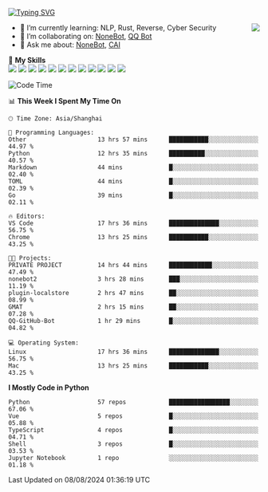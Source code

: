 [![Typing SVG](https://readme-typing-svg.herokuapp.com?size=25&duration=2500&color=8C43EA&vCenter=true&width=200&height=40&lines=Hi+there+%F0%9F%91%8B%F0%9F%8F%BB;I'm+yanyongyu)](https://git.io/typing-svg)

<a href="#">
  <img align="right" src="https://github-readme-stats.vercel.app/api?username=yanyongyu&count_private=true&show_icons=true&bg_color=15,f2f7fd,E0EAFC" />
</a>

- 🌱 I’m currently learning: NLP, Rust, Reverse, Cyber Security
- 👯 I’m collaborating on: [NoneBot](https://github.com/nonebot), [QQ Bot](https://github.com/Mrs4s/go-cqhttp)
- 💬 Ask me about: [NoneBot](https://github.com/nonebot), [CAI](https://github.com/cscs181/CAI)

🌟 **My Skills**  
![](https://img.shields.io/badge/-Python-3e74a2?style=flat-square&logo=Python&logoColor=fff)
![](https://img.shields.io/badge/-TypeScript-3178C6?style=flat-square&logo=TypeScript&logoColor=fff)
![](https://img.shields.io/badge/-Vue-4fc08d?style=flat-square&logo=Vue.js&logoColor=fff)
![](https://img.shields.io/badge/-React-2d98ce?style=flat-square&logo=React&logoColor=fff)
![](https://img.shields.io/badge/-FastAPI-009688?style=flat-square&logo=FastAPI&logoColor=fff)
![](https://img.shields.io/badge/-Linux-000000?style=flat-square&logo=Linux&logoColor=fff)
![](https://img.shields.io/badge/-Docker-2496ED?style=flat-square&logo=Docker&logoColor=fff)
![](https://img.shields.io/badge/-Kubernetes-326CE5?style=flat-square&logo=Kubernetes&logoColor=fff)
![](https://img.shields.io/badge/-GitHub%20Actions-2088FF?style=flat-square&logo=GitHubActions&logoColor=fff)
![](https://img.shields.io/badge/-PostgreSQL-4169E1?style=flat-square&logo=PostgreSQL&logoColor=fff)
![](https://img.shields.io/badge/-Redis-DC382D?style=flat-square&logo=Redis&logoColor=fff)
![](https://img.shields.io/badge/-MongoDB-47A248?style=flat-square&logo=MongoDB&logoColor=fff)

<!--START_SECTION:waka-->
![Code Time](http://img.shields.io/badge/Code%20Time-6%2C498%20hrs%202%20mins-blue)

📊 **This Week I Spent My Time On** 

```text
🕑︎ Time Zone: Asia/Shanghai

💬 Programming Languages: 
Other                    13 hrs 57 mins      ███████████░░░░░░░░░░░░░░   44.97 % 
Python                   12 hrs 35 mins      ██████████░░░░░░░░░░░░░░░   40.57 % 
Markdown                 44 mins             █░░░░░░░░░░░░░░░░░░░░░░░░   02.40 % 
TOML                     44 mins             █░░░░░░░░░░░░░░░░░░░░░░░░   02.39 % 
Go                       39 mins             █░░░░░░░░░░░░░░░░░░░░░░░░   02.11 % 

🔥 Editors: 
VS Code                  17 hrs 36 mins      ██████████████░░░░░░░░░░░   56.75 % 
Chrome                   13 hrs 25 mins      ███████████░░░░░░░░░░░░░░   43.25 % 

🐱‍💻 Projects: 
PRIVATE PROJECT          14 hrs 44 mins      ████████████░░░░░░░░░░░░░   47.49 % 
nonebot2                 3 hrs 28 mins       ███░░░░░░░░░░░░░░░░░░░░░░   11.19 % 
plugin-localstore        2 hrs 47 mins       ██░░░░░░░░░░░░░░░░░░░░░░░   08.99 % 
GMAT                     2 hrs 15 mins       ██░░░░░░░░░░░░░░░░░░░░░░░   07.28 % 
QQ-GitHub-Bot            1 hr 29 mins        █░░░░░░░░░░░░░░░░░░░░░░░░   04.82 % 

💻 Operating System: 
Linux                    17 hrs 36 mins      ██████████████░░░░░░░░░░░   56.75 % 
Mac                      13 hrs 25 mins      ███████████░░░░░░░░░░░░░░   43.25 % 
```

**I Mostly Code in Python** 

```text
Python                   57 repos            █████████████████░░░░░░░░   67.06 % 
Vue                      5 repos             █░░░░░░░░░░░░░░░░░░░░░░░░   05.88 % 
TypeScript               4 repos             █░░░░░░░░░░░░░░░░░░░░░░░░   04.71 % 
Shell                    3 repos             █░░░░░░░░░░░░░░░░░░░░░░░░   03.53 % 
Jupyter Notebook         1 repo              ░░░░░░░░░░░░░░░░░░░░░░░░░   01.18 % 
```




 Last Updated on 08/08/2024 01:36:19 UTC
<!--END_SECTION:waka-->
